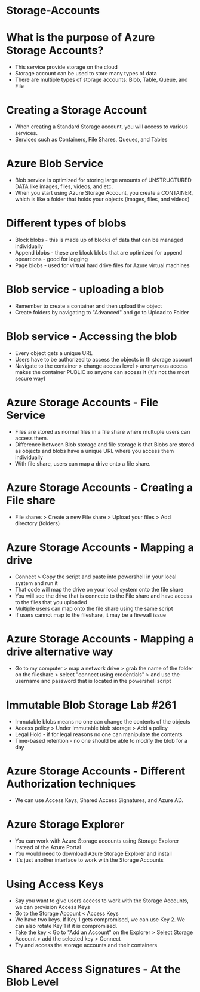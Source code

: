 # Storage-Accounts

# What is the purpose of Azure Storage Accounts?
- This service provide storage on the cloud
- Storage account can be used to store many types of data
- There are multiple types of storage accounts: Blob, Table, Queue, and File

# Creating a Storage Account
- When creating a Standard Storage account, you will access to various services.
- Services such as Containers, File Shares, Queues, and Tables


# Azure Blob Service
- Blob service is optimized for storing large amounts of UNSTRUCTURED DATA like images, files, videos, and etc.
- When you start using Azure Storage Account, you create a CONTAINER, which is like a folder that holds your objects (images, files, and videos)


# Different types of blobs
- Block blobs - this is made up of blocks of data that can be managed individually
- Append blobs - these are block blobs that are optimized for append opeartions - good for logging
- Page blobs - used for virtual hard drive files for Azure virtual machines

# Blob service - uploading a blob
- Remember to create a container and then upload the object
- Create folders by navigating to "Advanced" and go to Upload to Folder

# Blob service - Accessing the blob
- Every object gets a unique URL
- Users have to be authorized to access the objects in th storage account
- Navigate to the container > change access level > anonymous access makes the container PUBLIC so anyone can access it (it's not the most secure way)


# Azure Storage Accounts - File Service
- Files are stored as normal files in a file share where multuple users can access them.
- Difference between Blob storage and file storage is that Blobs are stored as objects and blobs have a unique URL where you access them individually
- With file share, users can map a drive onto a file share.

# Azure Storage Accounts - Creating a File share
- File shares > Create a new File share > Upload your files > Add directory (folders)

# Azure Storage Accounts - Mapping a drive
- Connect > Copy the script and paste into powershell in your local system and run it
- That code will map the drive on your local system onto the file share
- You will see the drive that is connecte to the File share and have access to the files that you uploaded 
- Multiple users can map onto the file share using the same script
- If users cannot map to the fileshare, it may be a firewall issue

# Azure Storage Accounts - Mapping a drive alternative way
- Go to my computer > map a network drive > grab the name of the folder on the fileshare > select "connect using credentials" > and use the username and password that is located in the powershell script

# Immutable Blob Storage Lab #261
- Immutable blobs means no one can change the contents of the objects
- Access policy > Under Immutable blob storage > Add a policy 
- Legal Hold - if for legal reasons no one can manipulate the contents
- Time-based retention - no one should be able to modify the blob for a day

# Azure Storage Accounts - Different Authorization techniques
- We can use Access Keys, Shared Access Signatures, and Azure AD.

# Azure Storage Explorer
- You can work with Azure Storage accounts using Storage Explorer instead of the Azure Portal
- You would need to download Azure Storage Explorer and install
- It's just another interface to work with the Storage Accounts


# Using Access Keys
- Say you want to give users access to work with the Storage Accounts, we can provision Access Keys
- Go to the Storage Account < Access Keys 
- We have two keys. If Key 1 gets compromised, we can use Key 2. We can also rotate Key 1 if it is compromised.
- Take the key < Go to "Add an Account" on the Explorer > Select Storage Account > add the selected key > Connect
- Try and access the storage accounts and their containers



# Shared Access Signatures  - At the Blob Level
